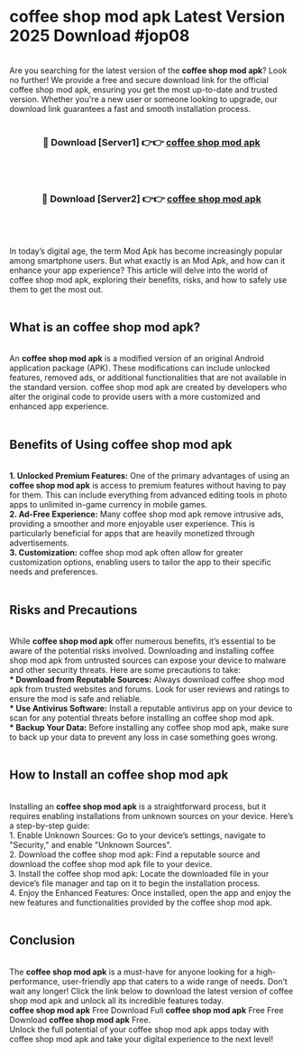 # coffee shop mod apk Latest Version 2025 Download #jop08<br>
<br>
Are you searching for the latest version of the <strong>coffee shop mod apk</strong>? Look no further! We provide a free and secure download link for the official coffee shop mod apk, ensuring you get the most up-to-date and trusted version. Whether you're a new user or someone looking to upgrade, our download link guarantees a fast and smooth installation process.
<br>
<br>
<div align="center">
<h3>🔴 Download [Server1] 👉👉 <a href="https://modyolo.store/coffee_shop_mod_apk">coffee shop mod apk</a></h3><br>
<br>
<h3>🔴 Download [Server2] 👉👉 <a href="https://modyolo.store/=coffee_shop_mod_apk">coffee shop mod apk</a></h3><br>
</div>
<br>
<br>
In today’s digital age, the term Mod Apk has become increasingly popular among smartphone users. But what exactly is an Mod Apk, and how can it enhance your app experience? This article will delve into the world of coffee shop mod apk, exploring their benefits, risks, and how to safely use them to get the most out.
<br>
<br>
<h2>What is an coffee shop mod apk?</h2>
<br>
An <strong>coffee shop mod apk</strong> is a modified version of an original Android application package (APK). These modifications can include unlocked features, removed ads, or additional functionalities that are not available in the standard version. coffee shop mod apk are created by developers who alter the original code to provide users with a more customized and enhanced app experience.
<br>
<br>
<h2>Benefits of Using coffee shop mod apk</h2>
<br>
<strong> 1. Unlocked Premium Features:</strong> One of the primary advantages of using an <strong>coffee shop mod apk</strong> is access to premium features without having to pay for them. This can include everything from advanced editing tools in photo apps to unlimited in-game currency in mobile games.
<br>
<strong> 2. Ad-Free Experience:</strong> Many coffee shop mod apk remove intrusive ads, providing a smoother and more enjoyable user experience. This is particularly beneficial for apps that are heavily monetized through advertisements.
<br>
<strong> 3. Customization:</strong> coffee shop mod apk often allow for greater customization options, enabling users to tailor the app to their specific needs and preferences.
<br>
<br>
<h2>Risks and Precautions</h2>
<br>
While <strong>coffee shop mod apk</strong> offer numerous benefits, it’s essential to be aware of the potential risks involved. Downloading and installing coffee shop mod apk from untrusted sources can expose your device to malware and other security threats. Here are some precautions to take:
<br>
<strong> * Download from Reputable Sources:</strong> Always download coffee shop mod apk from trusted websites and forums. Look for user reviews and ratings to ensure the mod is safe and reliable.
<br>
<strong> * Use Antivirus Software:</strong> Install a reputable antivirus app on your device to scan for any potential threats before installing an coffee shop mod apk.
<br>
<strong> * Backup Your Data:</strong> Before installing any coffee shop mod apk, make sure to back up your data to prevent any loss in case something goes wrong.
<br>
<br>
<h2>How to Install an coffee shop mod apk</h2>
<br>
Installing an <strong>coffee shop mod apk</strong> is a straightforward process, but it requires enabling installations from unknown sources on your device. Here’s a step-by-step guide:
<br>
 1. Enable Unknown Sources: Go to your device’s settings, navigate to "Security," and enable "Unknown Sources".
<br>
 2. Download the coffee shop mod apk: Find a reputable source and download the coffee shop mod apk file to your device.
<br>
 3. Install the coffee shop mod apk: Locate the downloaded file in your device’s file manager and tap on it to begin the installation process.
<br>
 4. Enjoy the Enhanced Features: Once installed, open the app and enjoy the new features and functionalities provided by the coffee shop mod apk.
<br>
<br>
<h2><strong>Conclusion</strong></h2>
<br>
The <strong>coffee shop mod apk</strong> is a must-have for anyone looking for a high-performance, user-friendly app that caters to a wide range of needs. Don’t wait any longer! Click the link below to download the latest version of coffee shop mod apk and unlock all its incredible features today.
<br>
<strong>coffee shop mod apk</strong> Free Download Full <strong>coffee shop mod apk</strong> Free Free Download <strong>coffee shop mod apk</strong> Free.
<br>
Unlock the full potential of your coffee shop mod apk apps today with coffee shop mod apk and take your digital experience to the next level!

